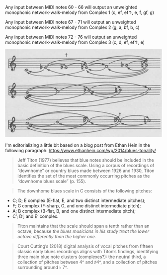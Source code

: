 Any input between MIDI notes 60 - 66 will output an unweighted monophonic network-walk-melody from Complex 1 (c, ef, ef↑, e, f, gf, g)

Any input between MIDI notes 67 - 71 will output an unweighted monophonic network-walk-melody from Complex 2 (g, a, bf, b, c)

Any input between MIDI notes 72 - 76 will output an unweighted monophonic network-walk-melody from Complex 3 (c, d, ef, ef↑, e)


![alt text](https://github.com/nathanturczan/Blues_Markov/blob/master/note_network.jpeg?raw=true)

I'm editorializing a little bit based on a blog post from Ethan Hein in the following paragraph: https://www.ethanhein.com/wp/2014/blues-tonality/

> Jeff Titon (1977) believes that blue notes should be included in the basic definition of the blues scale. Using a corpus of recordings of “downhome” or country blues made between 1926 and 1930, Titon identifies the set of the most commonly occurring pitches as the “downhome blues scale” (p. 155).

> The downhome blues scale in C consists of the following pitches: 
* C; D; E complex (E-flat, E, and two distinct intermediate pitches); 
* F; G complex (F-sharp, G, and one distinct intermediate pitch); 
* A; B complex (B-flat, B, and one distinct intermediate pitch); 
* C’; D’; and E’ complex.
 
> Titon maintains that the scale should span a tenth rather than an octave, because *the blues musicians in his study treat the lower octave differently than the higher one.* 

> Court Cutting’s (2018) digital analysis of vocal pitches from fifteen classic early blues recordings aligns with Titon’s findings, identifying three main blue note clusters (complexes?): the neutral third, a collection of pitches between 4^ and ♯4^, and a collection of pitches surrounding around ♭ 7^.
